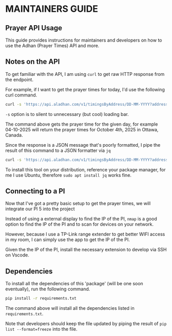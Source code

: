 # MAINTAINERS GUIDE

## Prayer API Usage

This guide provides instructions for maintainers and developers on how to use the Adhan (Prayer Times) API and more.

## Notes on the API

To get familiar with the API, I am using `curl` to get raw HTTP response from the endpoint.

For example, if I want to get the prayer times for today, I'd use the following curl command.

```sh
curl -s 'https://api.aladhan.com/v1/timingsByAddress/DD-MM-YYYY?address=Canada,Ottowa&method=1'
```

`-s` option is to silent to unnecessary (but cool) loading bar.

The command above gets the prayer time for the given day, for example 04-10-2025 will return the prayer times for October 4th, 2025 in Ottawa, Canada.

Since the response is a JSON message that's poorly formatted, I pipe the result of this command to a JSON formatter via `jq`

```sh
curl -s 'https://api.aladhan.com/v1/timingsByAddress/DD-MM-YYYY?address=Canada,Ottowa&method=1' | jq
```

To install this tool on your distribution, reference your package manager, for me I use Ubuntu, therefore `sudo apt install jq` works fine.

## Connecting to a PI

Now that I've got a pretty basic setup to get the prayer times, we will integrate our PI 5 into the project

Instead of using a external display to find the IP of the PI, `nmap` is a good option to find the IP of the PI and to scan for devices on your network.

However, because I use a TP-Link range extender to get better WIFI access in my room, I can simply use the app to get the IP of the PI.

Given the the IP of the PI, install the necessary extension to develop via SSH on Vscode.

## Dependencies

To install all the dependencies of this 'package' (will be one soon eventually), run the following command.

```sh
pip install -r requirements.txt
```

The command above will install all the dependencies listed in `requirements.txt`.

Note that developers should keep the file updated by piping the result of `pip list --format=freeze` into the file.
